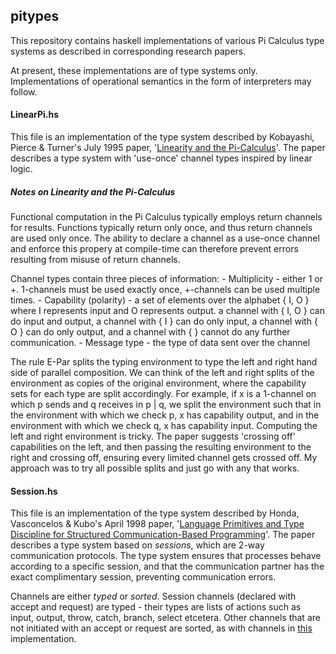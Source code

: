 ## pitypes
This repository contains haskell implementations of various Pi Calculus type systems as described in corresponding research papers.

At present, these implementations are of type systems only. Implementations of operational semantics in the form of interpreters may follow.

#### LinearPi.hs

This file is an implementation of the type system described by Kobayashi, Pierce & Turner's July 1995 paper, '[Linearity and the Pi-Calculus](http://dl.acm.org/citation.cfm?id=330251)'. The paper describes a type system with 'use-once' channel types inspired by linear logic.

##### Notes on Linearity and the Pi-Calculus

Functional computation in the Pi Calculus typically employs return channels for results. Functions typically return only once, and thus return channels are used only once. The ability to declare a channel as a use-once channel and enforce this propery at compile-time can therefore prevent errors resulting from misuse of return channels.

Channel types contain three pieces of information:
    - Multiplicity - either 1 or +. 1-channels must be used exactly once, +-channels can be used multiple times.
    - Capability (polarity) - a set of elements over the alphabet { I, O } where I represents input and O represents output. a channel with { I, O } can do input and output, a channel with { I } can do only input, a channel with { O } can do only output, and a channel with { } cannot do any further communication.
    - Message type - the type of data sent over the channel

The rule E-Par splits the typing environment to type the left and right hand side of parallel composition. We can think of the left and right splits of the environment as copies of the original environment, where the capability sets for each type are split accordingly. For example, if x is a 1-channel on which p sends and q receives in p | q, we split the environment such that in the environment with which we check p, x has capability output, and in the environment with which we check q, x has capability input. Computing the left and right environment is tricky. The paper suggests 'crossing off' capabilities on the left, and then passing the resulting environment to the right and crossing off, ensuring every limited channel gets crossed off. My approach was to try all possible splits and just go with any that works.


#### Session.hs

This file is an implementation of the type system described by Honda, Vasconcelos & Kubo's April 1998 paper, '[Language Primitives and Type Discipline for Structured Communication-Based Programming](http://dl.acm.org/citation.cfm?id=651876)'. The paper describes a type system based on *sessions*, which are 2-way communication protocols. The type system ensures that processes behave according to a specific session, and that the communication partner has the exact complimentary session, preventing communication errors.

Channels are either *typed* or *sorted*. Session channels (declared with accept and request) are typed - their types are lists of actions such as input, output, throw, catch, branch, select etcetera. Other channels that are not initiated with an accept or request are sorted, as with channels in [this](github.com/alexj136/nodes) implementation.
